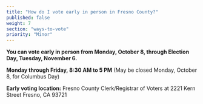 ```yaml
---
title: "How do I vote early in person in Fresno County?"
published: false
weight: 7
section: "ways-to-vote"
priority: "Minor"
---
```

**You can vote early in person from Monday, October 8, through Election Day, Tuesday, November 6.**  

**Monday through Friday, 8:30 AM to 5 PM** (May be closed Monday, October 8, for Columbus Day)    

**Early voting location:** Fresno County Clerk/Registrar of Voters at 2221 Kern Street Fresno, CA 93721   
